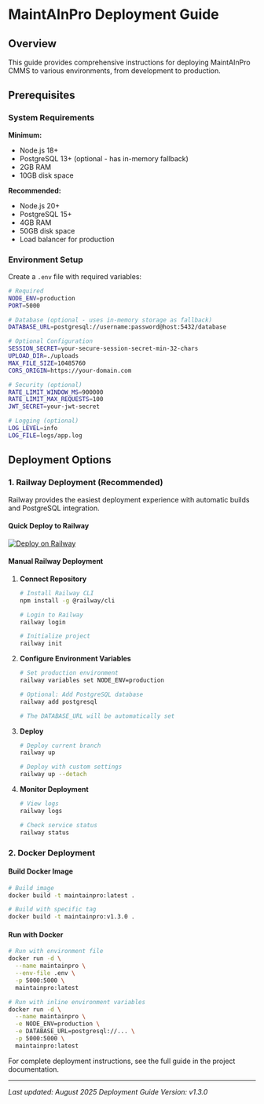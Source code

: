 # MaintAInPro Deployment Guide

## Overview

This guide provides comprehensive instructions for deploying MaintAInPro CMMS to
various environments, from development to production.

## Prerequisites

### System Requirements

**Minimum:**

- Node.js 18+
- PostgreSQL 13+ (optional - has in-memory fallback)
- 2GB RAM
- 10GB disk space

**Recommended:**

- Node.js 20+
- PostgreSQL 15+
- 4GB RAM
- 50GB disk space
- Load balancer for production

### Environment Setup

Create a `.env` file with required variables:

```bash
# Required
NODE_ENV=production
PORT=5000

# Database (optional - uses in-memory storage as fallback)
DATABASE_URL=postgresql://username:password@host:5432/database

# Optional Configuration
SESSION_SECRET=your-secure-session-secret-min-32-chars
UPLOAD_DIR=./uploads
MAX_FILE_SIZE=10485760
CORS_ORIGIN=https://your-domain.com

# Security (optional)
RATE_LIMIT_WINDOW_MS=900000
RATE_LIMIT_MAX_REQUESTS=100
JWT_SECRET=your-jwt-secret

# Logging (optional)
LOG_LEVEL=info
LOG_FILE=logs/app.log
```

## Deployment Options

### 1. Railway Deployment (Recommended)

Railway provides the easiest deployment experience with automatic builds and
PostgreSQL integration.

#### Quick Deploy to Railway

[![Deploy on Railway](https://railway.app/button.svg)](https://railway.app/new/template/your-template)

#### Manual Railway Deployment

1. **Connect Repository**

   ```bash
   # Install Railway CLI
   npm install -g @railway/cli

   # Login to Railway
   railway login

   # Initialize project
   railway init
   ```

2. **Configure Environment Variables**

   ```bash
   # Set production environment
   railway variables set NODE_ENV=production

   # Optional: Add PostgreSQL database
   railway add postgresql

   # The DATABASE_URL will be automatically set
   ```

3. **Deploy**

   ```bash
   # Deploy current branch
   railway up

   # Deploy with custom settings
   railway up --detach
   ```

4. **Monitor Deployment**

   ```bash
   # View logs
   railway logs

   # Check service status
   railway status
   ```

### 2. Docker Deployment

#### Build Docker Image

```bash
# Build image
docker build -t maintainpro:latest .

# Build with specific tag
docker build -t maintainpro:v1.3.0 .
```

#### Run with Docker

```bash
# Run with environment file
docker run -d \
  --name maintainpro \
  --env-file .env \
  -p 5000:5000 \
  maintainpro:latest

# Run with inline environment variables
docker run -d \
  --name maintainpro \
  -e NODE_ENV=production \
  -e DATABASE_URL=postgresql://... \
  -p 5000:5000 \
  maintainpro:latest
```

For complete deployment instructions, see the full guide in the project
documentation.

---

_Last updated: August 2025_ _Deployment Guide Version: v1.3.0_
